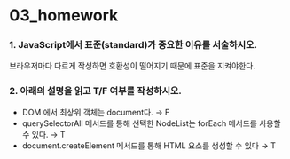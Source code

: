 # 03_homework

### 1. JavaScript에서 표준(standard)가 중요한 이유를 서술하시오.

브라우저마다 다르게 작성하면 호환성이 떨어지기 때문에 표준을 지켜야한다.

### 2. 아래의 설명을 읽고 T/F 여부를 작성하시오.

- DOM 에서 최상위 객체는 document다. → F
- querySelectorAll 메서드를 통해 선택한 NodeList는 forEach 메서드를 사용할 수 있다. → T
- document.createElement 메서드를 통해 HTML 요소를 생성할 수 있다 → T